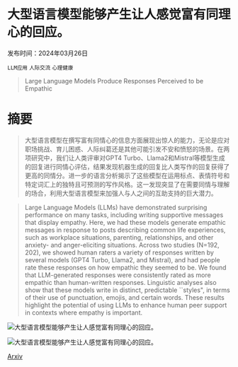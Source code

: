 # 大型语言模型能够产生让人感觉富有同理心的回应。

发布时间：2024年03月26日

`LLM应用` `人际交流` `心理健康`

> Large Language Models Produce Responses Perceived to be Empathic

# 摘要

> 大型语言模型在撰写富有同情心的信息方面展现出惊人的能力，无论是应对职场挑战、育儿困惑、人际纠葛还是其他可能引发不安和愤怒的场景。在两项研究中，我们让人类评审对GPT4 Turbo、Llama2和Mistral等模型生成的回复进行同情心评估，结果发现机器生成的回复比人类写作的回复获得了更高的同情分。进一步的语言分析揭示了这些模型在运用标点、表情符号和特定词汇上的独特且可预测的写作风格。这一发现突显了在需要同情与理解的场合，利用大型语言模型来加强人与人之间的互助支持的巨大潜力。

> Large Language Models (LLMs) have demonstrated surprising performance on many tasks, including writing supportive messages that display empathy. Here, we had these models generate empathic messages in response to posts describing common life experiences, such as workplace situations, parenting, relationships, and other anxiety- and anger-eliciting situations. Across two studies (N=192, 202), we showed human raters a variety of responses written by several models (GPT4 Turbo, Llama2, and Mistral), and had people rate these responses on how empathic they seemed to be. We found that LLM-generated responses were consistently rated as more empathic than human-written responses. Linguistic analyses also show that these models write in distinct, predictable ``styles", in terms of their use of punctuation, emojis, and certain words. These results highlight the potential of using LLMs to enhance human peer support in contexts where empathy is important.

![大型语言模型能够产生让人感觉富有同理心的回应。](../../../paper_images/2403.18148/x1.png)

![大型语言模型能够产生让人感觉富有同理心的回应。](../../../paper_images/2403.18148/x2.png)

[Arxiv](https://arxiv.org/abs/2403.18148)